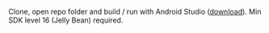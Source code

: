 Clone, open repo folder and build / run with Android Studio ([download](https://developer.android.com/studio/index.html#downloads)). Min SDK level 16 (Jelly Bean) required.